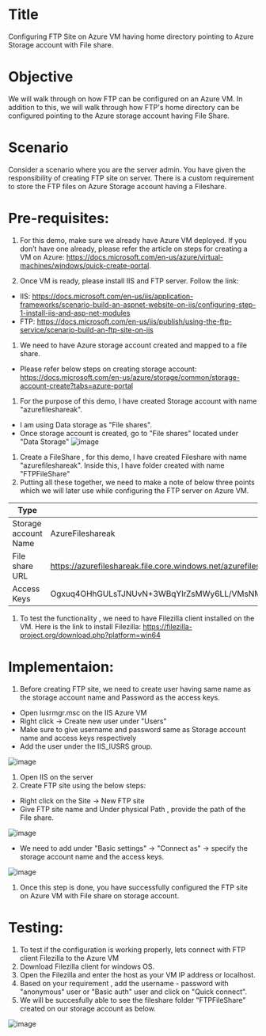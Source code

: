 # Title
Configuring FTP Site on  Azure VM having home directory pointing to Azure Storage account with File share. 

# Objective
We will walk through on how FTP can be configured on an Azure VM. In addition to this, we will walk through how FTP's home directory can be configured pointing to the Azure storage account having File Share. 
		

# Scenario

Consider a scenario where you are the server admin. You have given the responsibility of creating FTP site on server. There is a custom requirement to store the FTP files on Azure Storage account having a Fileshare.

# Pre-requisites:

1. For this demo, make sure we already have Azure VM deployed. If you don’t have one already, please refer the article on steps for creating a VM on Azure: https://docs.microsoft.com/en-us/azure/virtual-machines/windows/quick-create-portal.
		
1. Once VM is ready, please install IIS and FTP server. Follow the link: 
- IIS: https://docs.microsoft.com/en-us/iis/application-frameworks/scenario-build-an-aspnet-website-on-iis/configuring-step-1-install-iis-and-asp-net-modules
- FTP: https://docs.microsoft.com/en-us/iis/publish/using-the-ftp-service/scenario-build-an-ftp-site-on-iis	

1. We need to have Azure  storage account created and mapped to a file share.
- Please refer below steps on creating storage account: https://docs.microsoft.com/en-us/azure/storage/common/storage-account-create?tabs=azure-portal
1. For the purpose of this demo, I have created Storage account with name "azurefileshareak". 
- I am using Data storage as "File shares". 
- Once storage account is created, go to "File shares" located under "Data Storage" 
		![image](https://user-images.githubusercontent.com/81897348/161428279-a2a5092d-6887-4f18-bbeb-1cc26ff8a613.png)

1. Create  a FileShare , for this demo, I have created Fileshare with name "azurefileshareak".  Inside this, I have folder created with name "FTPFileShare"
1. Putting all these together, we need to make a note of below three points which we will later use while configuring the FTP server on Azure VM. 



| Type | Value  								           |
| ---- | ---- |
| Storage account Name | AzureFileshareak |
| File share URL       | https://azurefileshareak.file.core.windows.net/azurefileshareak                           |
| Access Keys          | Ogxuq4OHhGULsTJNUvN+3WBqYlrZsMWy6LL/VMsNMbEZSdA3bVYp5/oMa7wTM+a6DWx1MaZFEJAO+ASt+XQOAw==  |	
1. To test the functionality , we need to have Filezilla client installed on the VM. Here is the link to install Filezilla: https://filezilla-project.org/download.php?platform=win64
	
	
# Implementaion:

1. Before creating FTP site, we need to create user having same name as the storage account name and Password as the access keys. 
- Open lusrmgr.msc on the IIS Azure VM
- Right click -> Create new user under "Users"
- Make sure to give username and password same as Storage account name and access keys respectively
- Add the user under the IIS_IUSRS group. 

![image](https://user-images.githubusercontent.com/81897348/161435344-09eaf978-07bc-4c18-8106-545063d21cb4.png)

1. Open IIS on the server
1. Create FTP site using the below steps: 
- Right click on the Site -> New FTP site
- Give FTP site name and Under physical Path , provide the path of the File share. 
			
![image](https://user-images.githubusercontent.com/81897348/161435409-8746bd96-943a-4e73-9527-6cf717a6f4fa.png)

- We need to add under "Basic settings" ->  "Connect as" -> specify the storage account name and the access keys. 

![image](https://user-images.githubusercontent.com/81897348/161435442-78938dbf-fb7f-4f71-8eac-4964eed27dd2.png)

1. Once this step is done, you have successfully configured the FTP site on Azure VM with File share on storage account. 
		
		
		
# Testing: 

1. To test if the configuration is working properly, lets connect with FTP client Filezilla to the Azure VM
1. Download Filezilla client for windows OS.
1. Open the Filezilla and enter the host as your VM IP address or localhost.
1. Based on your requirement , add the username - password with "anonymous" user or "Basic auth" user and click on "Quick connect". 
1. We will be succesfully able to see the fileshare folder "FTPFileShare" created on our storage account as below. 

![image](https://user-images.githubusercontent.com/81897348/161435758-bf241b63-1ca2-4c86-8b60-bf209a9b2800.png)
